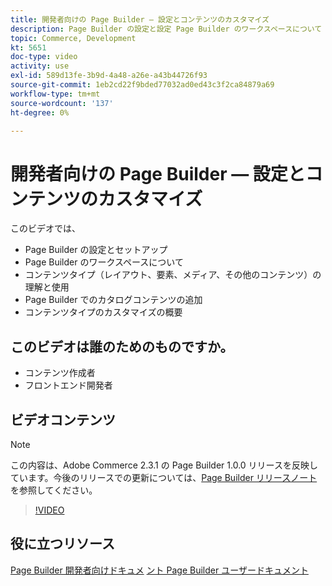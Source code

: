 ```yaml
---
title: 開発者向けの Page Builder — 設定とコンテンツのカスタマイズ
description: Page Builder の設定と設​定 Page Builder のワークスペースにつ​いて コンテンツタイプ（レイアウト、要素、メディア、その他のコンテンツ）を理解し、使用しま​す。 Page Builder でカタログコンテンツを追加します。
topic: Commerce, Development
kt: 5651
doc-type: video
activity: use
exl-id: 589d13fe-3b9d-4a48-a26e-a43b44726f93
source-git-commit: 1eb2cd22f9bded77032ad0ed43c3f2ca84879a69
workflow-type: tm+mt
source-wordcount: '137'
ht-degree: 0%

---
```


# 開発者向けの Page Builder — 設定とコンテンツのカスタマイズ

このビデオでは、

- Page Builder の設定とセットア&#x200B;ップ
- Page Builder のワークスペースにつ&#x200B;いて
- コンテンツタイプ（レイアウト、要素、メディア、その他のコンテンツ）の理解と&#x200B;使用
- Page Builder でのカタログコンテンツの追加
- コンテンツタイプのカスタマイズの概要

## このビデオは誰のためのものですか。

- コンテンツ作成者
- フロントエンド開発者

## ビデオコンテンツ

>[!NOTE]
>
>この内容は、Adobe Commerce 2.3.1 の Page Builder 1.0.0 リリースを反映しています。今後のリリースでの更新については、[Page Builder リリースノート ](https://devdocs.magento.com/page-builder/docs/release-notes.html) を参照してください。

>[!VIDEO](https://video.tv.adobe.com/v/35710?quality=12&learn=on)

## 役に立つリソース

[Page Builder 開発者向けドキュメ](https://devdocs.magento.com/page-builder/docs/index.html)
[ント Page Builder ユーザードキュメント](https://docs.magento.com/user-guide/cms/page-builder.html)
